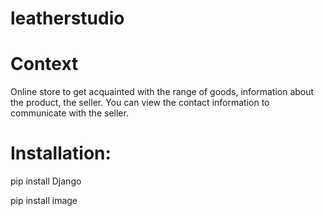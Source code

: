 # leatherstudio

# Context
Online store to get acquainted with the range of goods, information about the product, the seller.
You can view the contact information to communicate with the seller.


# Installation:
pip install Django

pip install image
